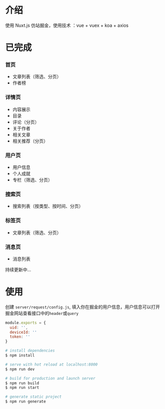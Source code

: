 # 介绍

使用 Nuxt.js 仿站掘金，使用技术 ：vue + vuex + koa + axios

# 已完成

### 首页
  * 文章列表（筛选、分页）
  * 作者榜

### 详情页
  * 内容展示
  * 目录
  * 评论（分页）
  * 关于作者
  * 相关文章
  * 相关推荐（分页）

### 用户页
  * 用户信息
  * 个人成就
  * 专栏（筛选、分页）

### 搜索页
  * 搜索列表（按类型、按时间、分页）

### 标签页
  * 文章列表（筛选、分页）

### 消息页
  * 消息列表
 

持续更新中...

# 使用

创建 `server/request/config.js`, 填入你在掘金的用户信息，用户信息可以打开掘金网站查看接口中的`header`或`query`

```js
module.exports = {
  uid: '',
  deviceId: ''
  token: ''
}
```

``` bash
# install dependencies
$ npm install

# serve with hot reload at localhost:8000
$ npm run dev

# build for production and launch server
$ npm run build
$ npm run start

# generate static project
$ npm run generate
```
